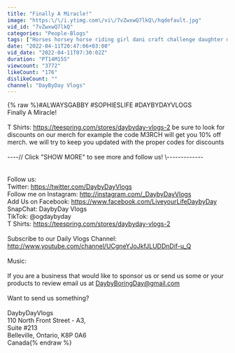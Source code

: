 ```yaml
---
title: "Finally A Miracle!"
image: "https:\/\/i.ytimg.com\/vi\/7vZwxwQ7lkQ\/hqdefault.jpg"
vid_id: "7vZwxwQ7lkQ"
categories: "People-Blogs"
tags: ["Horses horsey horse riding girl dani craft challenge daughter mom dad animals","farm animals","equine"]
date: "2022-04-11T20:47:06+03:00"
vid_date: "2022-04-11T07:30:02Z"
duration: "PT14M15S"
viewcount: "3772"
likeCount: "176"
dislikeCount: ""
channel: "DayByDay Vlogs"
---
```

{% raw %}#ALWAYSGABBY #SOPHIESLIFE #DAYBYDAYVLOGS<br />Finally A Miracle!<br /><br />T Shirts:  <a rel="nofollow" target="blank" href="https://teespring.com/stores/daybyday-vlogs-2">https://teespring.com/stores/daybyday-vlogs-2</a> be sure to look for discounts on our merch for example the code M3RCH will get you 10% off merch.  we will try to keep you updated with the proper codes for discounts<br /><br />----// Click &quot;SHOW MORE&quot; to see more and follow us! \\-------------<br /><br /><br />Follow us:<br />Twitter: <a rel="nofollow" target="blank" href="https://twitter.com/DaybyDayVlogs">https://twitter.com/DaybyDayVlogs</a><br />Follow me on Instagram: <a rel="nofollow" target="blank" href="http://instagram.com/_DaybyDayVlogs">http://instagram.com/_DaybyDayVlogs</a><br />Add Us on Facebook: <a rel="nofollow" target="blank" href="https://www.facebook.com/LiveyourLifeDaybyDay">https://www.facebook.com/LiveyourLifeDaybyDay</a><br />SnapChat: DaybyDay Vlogs<br />TikTok: @ogdaybyday<br />T Shirts:  <a rel="nofollow" target="blank" href="https://teespring.com/stores/daybyday-vlogs-2">https://teespring.com/stores/daybyday-vlogs-2</a><br /><br />Subscribe to our Daily Vlogs Channel: <a rel="nofollow" target="blank" href="http://www.youtube.com/channel/UCgneYJoJkfJLUDDnDif-u_Q">http://www.youtube.com/channel/UCgneYJoJkfJLUDDnDif-u_Q</a><br /><br />Music:   <br /><br />If you are a business that would like to sponsor us or send us some or your products to review email us at DaybyBoringDay@gmail.com<br /><br />Want to send us something?<br /><br />DaybyDayVlogs<br />110 North Front Street - A3,<br />Suite #213<br />Belleville, Ontario, K8P 0A6<br />Canada{% endraw %}
